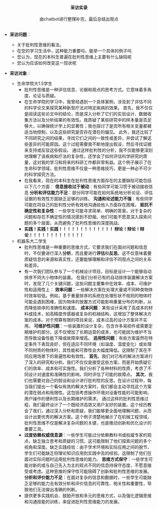 <h4><center>采访实录</center></h4>

<center>由chatbot进行整理补完，最后总结出观点</center>

<br>

* **采访问题**：
    * 关于批判性思维的看法。
    * 在您的学习生活中，这种能力重要吗，能举一个具体的例子吗
    * 您认为，现在的本科生普遍在批判性思维上主要有什么缺陷呢
    * 您认为应该如何改变这一现状呢

* **采访对象**：
    * 生命学院大1.5学生
        * 批判性思维是一种评估信息、论据和观点的思考方式。它意味着多角度、论证与质疑。
        * 在生命学院的学习中，我曾经遇到一个具体案例，涉及到了评估不同的科学论文来探究某种新型疗法对特定疾病的效果。
        首先，我不仅仅是阅读这些论文中的结论，而是深入分析了它们的实验设计、数据收集方法以及分析结果的有效性。我质疑了某些研究中的样本量是否足够大，以确保统计学上的显著性；我也探讨了是否所有相关变量都被适当地控制，以及这些研究是否存在潜在的偏见。
        此外，我还比较了不同研究之间的结果，寻找它们之间的一致性或差异，并尝试了解这些差异的可能原因。这个过程需要我不断地提出假设，然后寻找证据来支持或反驳这些假设。
        通过这样批判性的分析，我不仅能够更深刻地理解了该疾病和疗法的复杂性，还学会了如何评估科学研究的质量，这对我的学习和将来的科研工作都非常有益。这个例子展示了在生命科学领域，批判性思维不仅是一种思维技巧，更是一种必不可少的科学探究方法。
        * 在我看来，现在的本科生在批判性思维方面存在的主要缺陷可能包括以下几个方面：
        **信息接收过于被动**：有些同学可能习惯于被动接收信息
        **分析和评估能力不足**：部分同学可能在如何系统地分析论证、评估证据的有效性方面缺乏足够的训练。
        **沟通和论述能力不强**：有些同学可能在将自己的批判性分析有效地沟通给他人方面存在困难。
        **抵抗不确定性和复杂性**：一些学生可能寻求简单、明确的答案，对于复杂的问题和存在不确定性的情况感到不舒服。他们可能不愿意深入探索问题的多个层面，从而避免了批判性思维的深度挑战。
        * **实践！实践！实践！！！！！！！！！！！！！**
        **辩论！辩论！辩论！！！！！！！！！！！！！**
    * 机器系大二学生
        * 批判性思维是一种重要的思维方式，它要求我们在面对问题和信息时，不仅要进行深入**分析**，而且要进行**评估**和**反思**。这不仅意味着要质疑信息的来源和真实性，还要能够理解和评估不同观点之间的关系和差异。
        * 有一次我们团队参与了一个机械设计项目，目标是设计一个能够自动排序不同大小物体的装置。
        在我们分析已有的自动排序装置解决方案时，发现了几个关键问题，这些问题主要集中在效率、成本、可维护性和适用性上：
        **效率问题**：一些解决方案在处理大量或不同种类物体时效率较低。例如，基于重量排序的系统在处理形状不规则的物体时可能会遇到困难，因为物体的放置方式可能影响重量分布的判断，从而降低排序的准确性和速度。
        **成本问题**：某些设计采用了高成本的材料或技术，如高精度传感器或复杂的机械结构，这增加了整体解决方案的成本。对于预算有限的项目来说，成本过高的设计方案并不实用。
        **可维护性问题**：一些装置的设计复杂，包含许多易损件或需要定期维护的部分。这不仅增加了长期运营的成本，也可能因为维护不当而导致设备性能下降或故障率增高。
        **适用性问题**：有些方案虽然在特定条件下表现良好，但在适应不同环境（如温度、湿度变化）或处理不同材质的物体时，其性能和可靠性会大幅度降低。这限制了其在不同应用场景下的普遍性和有效性。
        **首先**，我们对已有的解决方案进行了深入的研究和分析。我们不仅仅是接受这些方案，而是开始质疑它们的效率、成本和可实施性。我们分析了各种材料的性质，考虑了不同设计对速度和准确性的影响，同时评估了可能的故障点。
        **其次**，我们也需要对自己的假设和设计进行批判性的反思。在设计过程中，每当我们提出一个看似有效的解决方案时，我们都会主动寻找这个方案的潜在弱点和局限性。这包括考虑操作环境对设备性能的可能影响、用户操作的便利性以及长期维护的需求。
        通过这样的批判性思维过程，我们最终设计了一个既经济高效又用户友好的装置。这个经历教会了我们，通过深入分析和质疑，我们能够更全面地理解问题，从而设计出更优秀的解决方案。这个例子清楚地展示了在机械工程领域，批判性思维不仅是解决复杂问题的关键，也是推动创新和优化设计的重要工具。
        * **过度依赖权威信息源**：一些学生可能过分依赖教科书或权威专家的观点，缺乏独立思考和质疑的习惯。这可能限制了他们探索问题的多个视角和深度。缺乏实践经验：由于学术环境和实际应用之间的脱节，学生们可能缺乏将理论知识应用到实践中去的经验。这限制了他们在面对实际问题时运用批判性思维的能力。
        **思维方式保守**：一些学生可能对新的或与自己先入为主的观点不同的信息持保守态度，不愿意接受或考虑。这种思维的保守性可能阻碍了创新和批判性思维的发展。
        **分析和评价能力不足**：在面对复杂的信息和数据时，一些学生可能缺乏足够的能力去有效分析和评价信息的可靠性、相关性和重要性，导致他们无法做出准确的判断。
        * 提供更多实践机会、鼓励开放和多元的思维方式，以及强化逻辑思维和沟通技能的训练，来促进批判性思维能力的发展。

